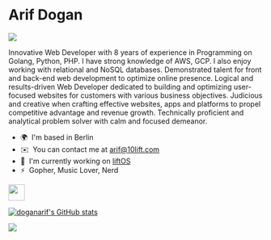 Arif Dogan
===========================

<a href="https://www.twitter.com/arifcodes" target="_blank" rel="noreferrer"><img
src="https://img.shields.io/twitter/follow/arifcodes?logo=twitter&style=for-the-badge&color=0891b2&labelColor=1c1917"
/></a>

Innovative Web Developer with 8 years of experience in Programming on Golang, Python, PHP. I have strong knowledge of AWS, GCP. I also enjoy working with relational and NoSQL databases. Demonstrated talent for front and back-end web development to optimize online presence. Logical and results-driven Web Developer dedicated to building and optimizing user-focused websites for customers with various business objectives. Judicious and creative when crafting effective websites, apps and platforms to propel competitive advantage and revenue growth. Technically proficient and analytical problem solver with calm and focused demeanor.

* 🌍  I'm based in Berlin
* ✉️  You can contact me at [arif@10lift.com](mailto:arif@10lift.com)
* 🚀  I'm currently working on [liftOS](http://liftos.io)
* ⚡  Gopher, Music Lover, Nerd

<p align="left"><a href="https://www.linkedin.com/in/arifdogan95" target="_blank" rel="noreferrer"><img src="https://raw.githubusercontent.com/danielcranney/readme-generator/main/public/icons/socials/linkedin.svg" width="32" height="32" /></a></p>

<a href="http://www.github.com/doganarif"><img src="https://github-readme-stats.vercel.app/api?username=doganarif&show_icons=true&hide=stars,contribs&count_private=true&title_color=0891b2&text_color=ffffff&icon_color=0891b2&bg_color=1c1917&hide_border=true&show_icons=true" alt="doganarif's GitHub stats" /></a>

<a href="http://www.github.com/doganarif"><img src="https://github-readme-streak-stats.herokuapp.com/?user=doganarif&stroke=ffffff&background=1c1917&ring=0891b2&fire=0891b2&currStreakNum=ffffff&currStreakLabel=0891b2&sideNums=ffffff&sideLabels=ffffff&dates=ffffff&hide_border=true" /></a>
